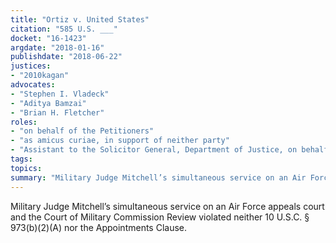 ```yaml
---
title: "Ortiz v. United States"
citation: "585 U.S. ___"
docket: "16-1423"
argdate: "2018-01-16"
publishdate: "2018-06-22"
justices:
- "2010kagan"
advocates:
- "Stephen I. Vladeck"
- "Aditya Bamzai"
- "Brian H. Fletcher"
roles:
- "on behalf of the Petitioners"
- "as amicus curiae, in support of neither party"
- "Assistant to the Solicitor General, Department of Justice, on behalf of the Respondent"
tags:
topics:
summary: "Military Judge Mitchell’s simultaneous service on an Air Force appeals court and the Court of Military Commission Review violated neither 10 U.S.C. § 973(b)(2)(A) nor the Appointments Clause."
---
```

Military Judge Mitchell’s simultaneous service on an Air Force appeals court and the Court of Military Commission Review violated neither 10 U.S.C. § 973(b)(2)(A) nor the Appointments Clause.

